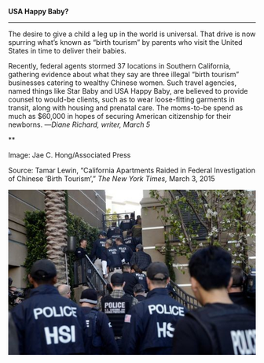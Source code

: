 **USA Happy Baby?**

****

The desire to give a child a leg up in the world is universal. That drive is now spurring what’s known as “birth tourism” by parents who visit the United States in time to deliver their babies.

Recently, federal agents stormed 37 locations in Southern California, gathering evidence about what they say are three illegal “birth tourism” businesses catering to wealthy Chinese women. Such travel agencies, named things like Star Baby and USA Happy Baby, are believed to provide counsel to would-be clients, such as to wear loose-fitting garments in transit, along with housing and prenatal care. The moms-to-be spend as much as \$60,000 in hopes of securing American citizenship for their newborns.
 —*Diane Richard, writer, March 5*

**

Image: Jae C. Hong/Associated Press

Source: Tamar Lewin, “California Apartments Raided in Federal Investigation of Chinese
 ‘Birth Tourism’,” *The New York Times,* March 3, 2015

![](../images/15-3-5_2013.37.2_babytourismEDIT-1.jpeg)
